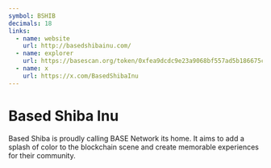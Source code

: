 ```yaml
---
symbol: BSHIB
decimals: 18
links:
  - name: website
    url: http://basedshibainu.com/
  - name: explorer
    url: https://basescan.org/token/0xfea9dcdc9e23a9068bf557ad5b186675c61d33ea
  - name: x
    url: https://x.com/BasedShibaInu
---
```


# Based Shiba Inu

Based Shiba is proudly calling BASE Network its home. It aims to add a splash of color to the blockchain scene and create memorable experiences for their community.
